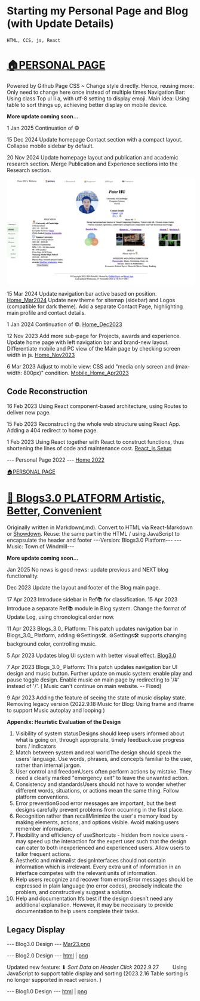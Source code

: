 # Starting my Personal Page and Blog (with Update Details)

    HTML, CCS, js, React

# [🏠PERSONAL PAGE](/#)

Powered by Github Page
CSS ~ Change style directly. Hence, reusing more: Only need to change here once instead of multiple times
Navigation Bar: Using class Top ul li a, with utf-8 setting to display emoji.
Main idea: Using table to sort things up, achieving better display on mobile device.

**More update coming soon...**

1 Jan 2025 Continuation of ©

15 Dec 2024
Update homepage Contact section with a compact layout. 
Collapse mobile sidebar by default.

20 Nov 2024
Update homepage layout and publication and academic research section.
Merge Publication and Experience sections into the Research section.

![Home_Nov2024](asset/photo/Assignment/5/Home_Nov2024.png "Home Page v2 Nov 24")

15 Mar 2024
Update navigation bar active based on position. [Home_Mar2024](asset/photo/Assignment/5/Home_Mar2024.png "Home Page v2 Mar 24")
Update new theme for sitemap (sidebar) and Logos (compatible for dark theme).
Add a separate Contact Page, highlighting main profile and contact details.

1 Jan 2024
Continuation of ©.
[Home_Dec2023](asset/photo/Assignment/5/Home_Dec2023.png "Home Page v2 Dec 23")

12 Nov 2023
Add more sub-page for Projects, awards and experience.
Update home page with left navigation bar and brand-new layout.
Differentiate mobile and PC view of the Main page by checking screen width in js.
[Home_Nov2023](asset/photo/Assignment/5/Home_Nov2023.png "Home Page v2 Nov 23")

6 Mar 2023
Adjust to mobile view: CSS add "media only screen and (max-width: 800px)" condition.
[Mobile_Home_Apr2023](asset/photo/Assignment/5/Mobile_Home_Apr2023.png "Mobile View of Home Page")

Code Reconstruction
-------------------

16 Feb 2023
Using React component-based architecture, using Routes to deliver new page.

15 Feb 2023
Reconstructing the whole web structure using React App.
Adding a 404 redirect to home page.

1 Feb 2023
Using React together with React to construct functions, thus shortening the lines of code and maintenance cost.
[React_js Setup](asset/photo/Assignment/5/React_js.png "React_js")

\--- Personal Page 2022 ---
[Home 2022](asset/photo/Assignment/5/page.png "Personal Page 2022")

[🏠PERSONAL PAGE](/#)

# [📝 Blogs3.0 PLATFORM Artistic, Better, Convenient](/#/Blog_Sorting)

Originally written in Markdown(.md).
Convert to HTML via React-Markdown or [Showdown](https://showdownjs.com/).
Reuse: the same part in the HTML / using JavaScript to encapsulate the header and footer
\---Version: Blogs3.0 Platform---
\---Music: Town of Windmill---

**More update coming soon...**

Jan 2025
No news is good news: update previous and NEXT blog functionality.

Dec 2023
Update the layout and footer of the Blog main page.

17 Apr 2023
Introduce sidebar in Ref📚 for classification.
15 Apr 2023
Introduce a separate Ref📚 module in Blog system.
Change the format of Update Log, using chronological order now.

11 Apr 2023
Blogs_3.0_ Platform: This patch updates navigation bar in Blogs_3.0_ Platform, adding ⚙️Settings🛠️.
⚙️Settings🛠️ supports changing background color, controlling music.

5 Apr 2023
Updates blog UI system with better visual effect.
[Blog3.0](asset/photo/Assignment/5/blog3.0.png "Blog3.0")

7 Apr 2023
Blogs_3.0_ Platform: This patch updates navigation bar UI design and music button.
Further update on music system: enable play and pause toggle design.
Enable music on main page by redirecting to '/#' instead of '/'. ( Music can't continue on main website. -- Fixed)

9 Apr 2023
Adding the feature of seeing the state of music display state.
Removing legacy version (2022.9.18 Music for Blog: Using frame and iframe to support Music autoplay and looping )

**Appendix: Heuristic Evaluation of the Design**

1. Visibility of system statusDesigns should keep users informed about what is going on, through appropriate, timely feedback.use progress bars / indicators
2. Match between system and real worldThe design should speak the users' language. Use words, phrases, and concepts familiar to the user, rather than internal jargon.
3. User control and freedomUsers often perform actions by mistake. They need a clearly marked "emergency exit" to leave the unwanted action.
4. Consistency and standardsUsers should not have to wonder whether different words, situations, or actions mean the same thing. Follow platform conventions.
5. Error preventionGood error messages are important, but the best designs carefully prevent problems from occurring in the first place.
6. Recognition rather than recallMinimize the user's memory load by making elements, actions, and options visible. Avoid making users remember information.
7. Flexibility and efficiency of useShortcuts - hidden from novice users - may speed up the interaction for the expert user such that the design can cater to both inexperienced and experienced users. Allow users to tailor frequent actions.
8. Aesthetic and minimalist designInterfaces should not contain information which is irrelevant. Every extra unit of information in an interface competes with the relevant units of information.
9. Help users recognize and recover from errorsError messages should be expressed in plain language (no error codes), precisely indicate the problem, and constructively suggest a solution.
10. Help and documentation
    It’s best if the design doesn’t need any additional explanation. However, it may be necessary to provide documentation to help users complete their tasks.

## Legacy Display

\--- Blog3.0 Design --- [Mar23.png](asset/photo/Assignment/5/BlogMar23.png "Blog3.0_Mar23")

\--- Blog2.0 Design --- [html](/asset/blog/blog_directory_Storting.html) | [png](asset/photo/Assignment/5/blog2.0.png "Blog2.0")

Updated new feature: ⬇ _Sort Data on Header Click_
2022.9.27
      Using JavaScript to support table display and sorting
(2023.2.16 Table sorting is no longer supported in react version. )

\--- Blog1.0 Design --- [html](/asset/blog/blog_directory.html) | [png](asset/photo/Assignment/5/blog.png "Blog1.0")
